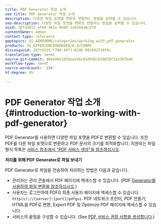 ```yaml
---
title: PDF Generator 작업 소개
seo-title: PDF Generator 작업 소개
description: 다양한 파일 포맷을 PDF로 변환하는 방법을 살펴볼 수 있습니다.
seo-description: 다양한 파일 포맷을 PDF로 변환하는 방법을 살펴볼 수 있습니다.
uuid: 1bf3a811-ef8d-481e-8b8d-1a910da8c57d
contentOwner: admin
content-type: reference
geptopics: SG_AEMFORMS/categories/working_with_pdf_generator
products: SG_EXPERIENCEMANAGER/6.4/FORMS
discoiquuid: 207c6335-f700-48f1-814b-992692534f6c
translation-type: tm+mt
source-git-commit: d04e08e105bba2e6c92d93bcb58839f1b5307bd8
workflow-type: tm+mt
source-wordcount: '156'
ht-degree: 0%

---
```



# PDF Generator 작업 소개 {#introduction-to-working-with-pdf-generator}

PDF Generator를 사용하면 다양한 파일 포맷을 PDF로 변환할 수 있습니다. 또한 PDF를 다른 파일 포맷으로 변환하고 PDF 문서의 크기를 최적화합니다. 지원되는 파일 형식 목록은 [서비스 참조에서 &quot;PDF 서비스 생성&quot;을 참조하십시오](https://www.adobe.com/go/learn_aemforms_services_63).

**처리를 위해 PDF Generator로 파일 보내기**

PDF Generator로 파일을 전송하여 처리하는 방법은 다음과 같습니다.

* 관리자는 관리 콘솔에서 PDF 페이지에 액세스할 수 있습니다. (PDF [Generator를 사용하여 파일 변환을 참조하십시오](/help/forms/using/admin-help/converting-files-using-pdf-generator.md).)
* 사용자는 로그인하여 PDFG 최종 사용자 페이지에 액세스할 수 있습니다 `http(s)://[server]:[port]/pdfgui`. PDF 네트워크 프린터, PDF 만들기, HTML을 PDF로 변환, Export PDF 및 Optimize PDF 페이지에 액세스할 수 있습니다.
* 서비스의 끝점을 구성할 수 있습니다. (See <!--Fix broken link Managing Endpoints and --> [PDF 서비스 권장 사항을 생성합니다](/help/forms/using/admin-help/configuring-watched-folder-endpoints.md#generate-pdf-service-recommendations).)

